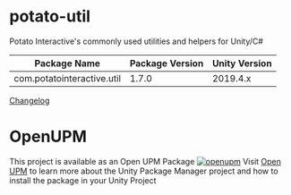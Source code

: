 # potato-util
Potato Interactive's commonly used utilities and helpers for Unity/C#

| Package Name | Package Version | Unity Version |
|-----|-----|-----|
| com.potatointeractive.util | 1.7.0 | 2019.4.x |

[Changelog](CHANGELOG.md)

# OpenUPM
This project is available as an Open UPM Package
[![openupm](https://img.shields.io/npm/v/com.potatointeractive.util?label=openupm&registry_uri=https://package.openupm.com)](https://openupm.com/packages/com.potatointeractive.util/)
Visit [Open UPM](https://openupm.com) to learn more about the Unity Package Manager project and how to install the package in your Unity Project

